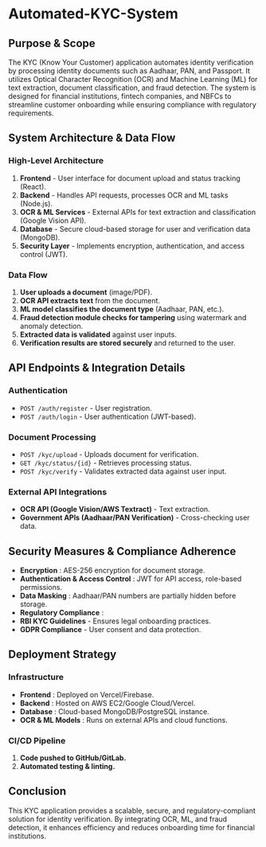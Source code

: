 # Automated-KYC-System

## Purpose & Scope

The KYC (Know Your Customer) application automates identity verification by processing identity documents such as Aadhaar, PAN, and Passport. It utilizes Optical Character Recognition (OCR) and Machine Learning (ML) for text extraction, document classification, and fraud detection. The system is designed for financial institutions, fintech companies, and NBFCs to streamline customer onboarding while ensuring compliance with regulatory requirements.

## System Architecture & Data Flow

### High-Level Architecture

1. **Frontend** - User interface for document upload and status tracking (React).
2. **Backend** - Handles API requests, processes OCR and ML tasks (Node.js).
3. **OCR & ML Services** - External APIs for text extraction and classification (Google Vision API).
4. **Database** - Secure cloud-based storage for user and verification data (MongoDB).
5. **Security Layer** - Implements encryption, authentication, and access control (JWT).

### Data Flow

1. **User uploads a document** (image/PDF).
2. **OCR API extracts text** from the document.
3. **ML model classifies the document type** (Aadhaar, PAN, etc.).
4. **Fraud detection module checks for tampering** using watermark and anomaly detection.
5. **Extracted data is validated** against user inputs.
6. **Verification results are stored securely** and returned to the user.

## API Endpoints & Integration Details

### Authentication

* `POST /auth/register` - User registration.
* `POST /auth/login` - User authentication (JWT-based).

### Document Processing

* `POST /kyc/upload` - Uploads document for verification.
* `GET /kyc/status/{id}` - Retrieves processing status.
* `POST /kyc/verify` - Validates extracted data against user input.

### External API Integrations

* **OCR API (Google Vision/AWS Textract)** - Text extraction.
* **Government APIs (Aadhaar/PAN Verification)** - Cross-checking user data.

## Security Measures & Compliance Adherence

* **Encryption** : AES-256 encryption for document storage.
* **Authentication & Access Control** : JWT for API access, role-based permissions.
* **Data Masking** : Aadhaar/PAN numbers are partially hidden before storage.
* **Regulatory Compliance** :
* **RBI KYC Guidelines** - Ensures legal onboarding practices.
* **GDPR Compliance** - User consent and data protection.

## Deployment Strategy

### Infrastructure

* **Frontend** : Deployed on Vercel/Firebase.
* **Backend** : Hosted on AWS EC2/Google Cloud/Vercel.
* **Database** : Cloud-based MongoDB/PostgreSQL instance.
* **OCR & ML Models** : Runs on external APIs and cloud functions.

### CI/CD Pipeline

1. **Code pushed to GitHub/GitLab.**
2. **Automated testing & linting.**

## Conclusion

This KYC application provides a scalable, secure, and regulatory-compliant solution for identity verification. By integrating OCR, ML, and fraud detection, it enhances efficiency and reduces onboarding time for financial institutions.
